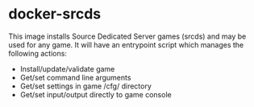 # docker-srcds

This image installs Source Dedicated Server games (srcds) and may be used for any game. It will have an entrypoint script which manages the following actions:

* Install/update/validate game
* Get/set command line arguments
* Get/set settings in game /cfg/ directory
* Get/set input/output directly to game console
